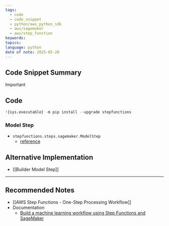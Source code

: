 ```yaml
---
tags:
  - code
  - code_snippet
  - python/aws_python_sdk
  - aws/sagemaker
  - aws/step_function
keywords: 
topics: 
language: python
date of note: 2025-05-20
---
```


## Code Snippet Summary

>[!important]




## Code

```python
!{sys.executable} -m pip install --upgrade stepfunctions
```


### Model Step

- `stepfunctions.steps.sagemaker.ModelStep`
	- [reference](https://aws-step-functions-data-science-sdk.readthedocs.io/en/latest/sagemaker.html#stepfunctions.steps.sagemaker.ModelStep)


## Alternative Implementation

- [[Builder Model Step]]



-----------
##  Recommended Notes


- [[AWS Step Functions - One-Step Processing Workflow]]
- Documentation
	- [Build a machine learning workflow using Step Functions and SageMaker](https://sagemaker-examples.readthedocs.io/en/latest/step-functions-data-science-sdk/machine_learning_workflow_abalone/machine_learning_workflow_abalone.html#Build-a-machine-learning-workflow-using-Step-Functions-and-SageMaker)
